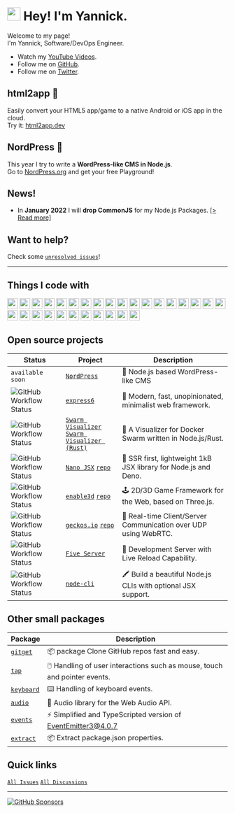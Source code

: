 <h1><img src="https://emojis.slackmojis.com/emojis/images/1531849430/4246/blob-sunglasses.gif?1531849430" width="30"/> Hey! I'm Yannick.</h1>

Welcome to my page!  
I'm Yannick, Software/DevOps Engineer.

- Watch my [YouTube Videos](https://www.youtube.com/c/yandeu/videos).
- Follow me on [GitHub](https://github.com/yandeu?tab=followers).
- Follow me on [Twitter](https://twitter.com/yandeu_).

## html2app 📱

Easily convert your HTML5 app/game to a native Android or iOS app in the cloud.  
Try it: [html2app.dev](https://html2app.dev/)

## NordPress 🌟

This year I try to write a **WordPress-like CMS in Node.js**.  
Go to [NordPress.org](http://nordpress.org/) and get your free Playground!

## News!

- In **January 2022** I will **drop CommonJS** for my Node.js Packages. [[> Read more]](posts/2020-05-28-esm-for-nodejs.md)

## Want to help?

Check some [`unresolved issues`](https://github.com/issues?q=label%3A%22help+wanted%22%2Cexample%2Cdocumentation%2Cenhancement+user%3Ayandeu+org%3Ananojsx+org%3Aenable3d+org%3Ageckosio+sort%3Aupdated-desc+is%3Aopen+)!

---

## Things I code with

  <p>
          <img src="https://github.com/get-icon/geticon/raw/master/icons/android-icon.svg" width="24px" height="24px" />
          <img src="https://github.com/get-icon/geticon/raw/master/icons/aws.svg" width="24px" height="24px" />
          <img src="https://github.com/get-icon/geticon/raw/master/icons/bash.svg" width="24px" height="24px" />
          <img src="https://github.com/get-icon/geticon/raw/master/icons/codecov.svg" width="24px" height="24px" />
          <img src="https://github.com/get-icon/geticon/raw/master/icons/deno.svg" width="24px" height="24px" />
          <img src="https://github.com/get-icon/geticon/raw/master/icons/docker-icon.svg" width="24px" height="24px" />
          <img src="https://github.com/get-icon/geticon/raw/master/icons/express.svg" width="24px" height="24px" />
          <img src="https://github.com/get-icon/geticon/raw/master/icons/git-icon.svg" width="24px" height="24px" />
          <img src="https://github.com/get-icon/geticon/raw/master/icons/github-icon.svg" width="24px" height="24px" />
          <img src="https://github.com/get-icon/geticon/raw/master/icons/go.svg" width="24px" height="24px" />
          <img src="https://github.com/get-icon/geticon/raw/master/icons/google-icon.svg" width="24px" height="24px" />
          <img src="https://github.com/get-icon/geticon/raw/master/icons/javascript.svg" width="24px" height="24px" />
          <img src="https://github.com/get-icon/geticon/raw/master/icons/jenkins.svg" width="24px" height="24px" />
          <img src="https://github.com/get-icon/geticon/raw/master/icons/jest.svg" width="24px" height="24px" />
          <img src="https://github.com/get-icon/geticon/raw/master/icons/linux-tux.svg" width="24px" height="24px" />
          <img
            src="https://github.com/get-icon/geticon/raw/master/icons/microsoft-windows.svg"
            width="24px"
            height="24px"
          />
          <img src="https://github.com/get-icon/geticon/raw/master/icons/mongodb-icon.svg" width="24px" height="24px" />
          <img src="https://github.com/get-icon/geticon/raw/master/icons/nginx.svg" width="24px" height="24px" />
          <img src="https://github.com/get-icon/geticon/raw/master/icons/nodejs-icon.svg" width="24px" height="24px" />
          <img src="https://github.com/get-icon/geticon/raw/master/icons/npm.svg" width="24px" height="24px" />
          <img src="https://github.com/get-icon/geticon/raw/master/icons/prettier.svg" width="24px" height="24px" />
          <img src="https://github.com/get-icon/geticon/raw/master/icons/puppeteer.svg" width="24px" height="24px" />
          <img src="https://github.com/get-icon/geticon/raw/master/icons/rust.svg" width="24px" height="24px" />
          <img src="https://github.com/get-icon/geticon/raw/master/icons/threejs.svg" width="24px" height="24px" />
          <img src="https://github.com/get-icon/geticon/raw/master/icons/twilio.svg" width="24px" height="24px" />
          <img
            src="https://github.com/get-icon/geticon/raw/master/icons/typescript-icon.svg"
            width="24px"
            height="24px"
          />
          <img src="https://github.com/get-icon/geticon/raw/master/icons/ubuntu.svg" width="24px" height="24px" />
          <img src="https://github.com/get-icon/geticon/raw/master/icons/webpack.svg" width="24px" height="24px" />
          <img src="https://github.com/get-icon/geticon/raw/master/icons/webrtc.svg" width="24px" height="24px" />
        </p>

## Open source projects

| Status                                                                                                                       | Project                                                                                                                                                                    | Description                                                     |
| ---------------------------------------------------------------------------------------------------------------------------- | -------------------------------------------------------------------------------------------------------------------------------------------------------------------------- | --------------------------------------------------------------- |
| `available soon`                                                                                                             | [`NordPress`](http://nordpress.org)                                                                                                                                        | 🌟 Node.js based WordPress-like CMS                             |
| <img alt="GitHub Workflow Status" src="https://img.shields.io/github/workflow/status/yandeu/express6/CI">                    | [`express6`](https://github.com/yandeu/express6#readme)                                                                                                                    | 🏅 Modern, fast, unopinionated, minimalist web framework.       |
| <img alt="GitHub Workflow Status" src="https://img.shields.io/github/workflow/status/yandeu/docker-swarm-visualizer/Docker"> | [`Swarm Visualizer`](https://github.com/yandeu/docker-swarm-visualizer#readme)<br>[`Swarm Visualizer (Rust)`](https://github.com/yandeu/docker-swarm-visualizer-rs#readme) | 🐋 A Visualizer for Docker Swarm written in Node.js/Rust.       |
| <img alt="GitHub Workflow Status" src="https://img.shields.io/github/workflow/status/nanojsx/nano/CI">                       | [`Nano JSX`](http://nanojsx.io) [`repo`](https://github.com/nanojsx/nano)                                                                                                  | 🎯 SSR first, lightweight 1kB JSX library for Node.js and Deno. |
| <img alt="GitHub Workflow Status" src="https://img.shields.io/github/workflow/status/enable3d/enable3d/CI">                  | [`enable3d`](http://enable3d.io) [`repo`](https://github.com/enable3d/enable3d)                                                                                            | 🕹️ 2D/3D Game Framework for the Web, based on Three.js.         |
| <img alt="GitHub Workflow Status" src="https://img.shields.io/github/workflow/status/geckosio/geckos.io/CI">                 | [`geckos.io`](http://geckos.io) [`repo`](https://github.com/geckosio/geckos.io)                                                                                            | 🦎 Real-time Client/Server Communication over UDP using WebRTC. |
| <img alt="GitHub Workflow Status" src="https://img.shields.io/github/workflow/status/yandeu/five-server/CI">                 | [`Five Server`](https://github.com/yandeu/five-server#readme)                                                                                                              | 🚀 Development Server with Live Reload Capability.              |
| <img alt="GitHub Workflow Status" src="https://img.shields.io/github/workflow/status/yandeu/node-cli/CI">                    | [`node-cli`](https://github.com/yandeu/node-cli#readme)                                                                                                                    | 🖍️ Build a beautiful Node.js CLIs with optional JSX support.    |

## Other small packages

| Package                                          | Description                                                               |
| ------------------------------------------------ | ------------------------------------------------------------------------- |
| [`gitget`](https://github.com/yandeu/gitget)     | 📦 package Clone GitHub repos fast and easy.                              |
| [`tap`](https://github.com/yandeu/tap)           | 🖱️ Handling of user interactions such as mouse, touch and pointer events. |
| [`keyboard`](https://github.com/yandeu/keyboard) | ⌨️ Handling of keyboard events.                                           |
| [`audio`](https://github.com/yandeu/audio)       | 🎵 Audio library for the Web Audio API.                                   |
| [`events`](https://github.com/yandeu/events)     | ⚡ Simplified and TypeScripted version of EventEmitter3@4.0.7             |
| [`extract`](https://github.com/yandeu/extract)   | 📦 Extract package.json properties.                                       |

## Quick links

[`All Issues`](https://github.com/issues?q=user%3Ayandeu+org%3Ananojsx+org%3Aenable3d+org%3Ageckosio+sort%3Aupdated-desc+is%3Aopen+-label%3AStale+) [`All Discussions`](https://github.com/discussions?discussions_q=user%3Ayandeu+org%3Ananojsx+org%3Aenable3d+org%3Ageckosio+sort%3Aupdated-desc+)

---

[![GitHub Sponsors](https://img.shields.io/badge/Sponsor-%E2%9D%A4-lightgrey?logo=GitHub)](https://github.com/sponsors/yandeu)
